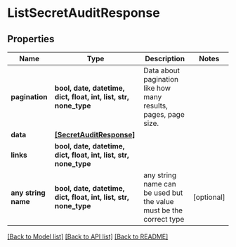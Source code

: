 # ListSecretAuditResponse


## Properties
Name | Type | Description | Notes
------------ | ------------- | ------------- | -------------
**pagination** | **bool, date, datetime, dict, float, int, list, str, none_type** | Data about pagination like how many results, pages, page size. | 
**data** | [**[SecretAuditResponse]**](SecretAuditResponse.md) |  | 
**links** | **bool, date, datetime, dict, float, int, list, str, none_type** |  | 
**any string name** | **bool, date, datetime, dict, float, int, list, str, none_type** | any string name can be used but the value must be the correct type | [optional]

[[Back to Model list]](../README.md#documentation-for-models) [[Back to API list]](../README.md#documentation-for-api-endpoints) [[Back to README]](../README.md)


